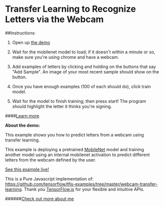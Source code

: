 # Transfer Learning to Recognize Letters via the Webcam
##Instructions:

1. Open up [the demo](https://johnhmejia.github.io/lettertranslate/)

2. Wait for the mobilenet model to load; if it doesn't within a minute or so, make sure you're using chrome and have a webcam.

3. Add examples of letters by clicking and holding on the buttons that say "Add Sample". An image of your most recent sample should show on the button.

4. Once you have enough examples (100 of each should do), click train model.

5. Wait for the model to finish training; then press start! The program should highlight the letter it thinks you're signing.


####[Learn more](https://acehernandez.github.io/2xxtemplate/)

**About the demo:**

This example shows you how to predict letters from a webcam using transfer learning.

This example is deploying a pretrained [MobileNet](https://github.com/tensorflow/tfjs-examples/tree/master/mobilenet) model and training another model using an internal mobilenet activation to predict different letters from the webcam defined by the user.

[See this example live!](https://johnhmejia.github.io/lettertranslate/)

This is a Pure Javascript implementation of: https://github.com/tensorflow/tfjs-examples/tree/master/webcam-transfer-learning. Thank you [TensorFlow.js](https://js.tensorflow.org) for your flexible and intuitive APIs.





######[Check out more about me](https://johnhmejia.github.io/)
